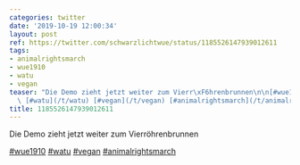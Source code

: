 ```yaml
---
categories: twitter
date: '2019-10-19 12:00:34'
layout: post
ref: https://twitter.com/schwarzlichtwue/status/1185526147939012611
tags:
- animalrightsmarch
- wue1910
- watu
- vegan
teaser: "Die Demo zieht jetzt weiter zum Vierr\xF6hrenbrunnen\n\n[#wue1910](/t/wue1910)\
  \ [#watu](/t/watu) [#vegan](/t/vegan) [#animalrightsmarch](/t/animalrightsmarch)"
title: 1185526147939012611
---
```

Die Demo zieht jetzt weiter zum Vierröhrenbrunnen

[#wue1910](/t/wue1910) [#watu](/t/watu) [#vegan](/t/vegan) [#animalrightsmarch](/t/animalrightsmarch)